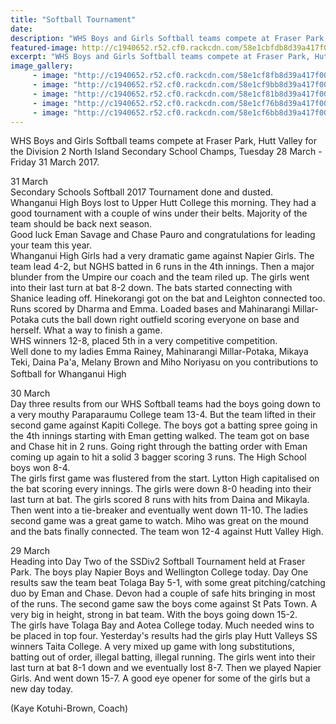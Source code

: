 ```yaml
---
title: "Softball Tournament"
date: 
description: "WHS Boys and Girls Softball teams compete at Fraser Park, Hutt Valley for the Division 2 North Island Secondary School Champs, Tuesday 28 March - Friday 31 March 2017..."
featured-image: http://c1940652.r52.cf0.rackcdn.com/58e1cbfdb8d39a417f00069b/17499378_769650883184020_2170688348355071166_n.jpg
excerpt: "WHS Boys and Girls Softball teams compete at Fraser Park, Hutt Valley for the Division 2 North Island Secondary School Champs, Tuesday 28 March - Friday 31 March 2017."
image_gallery:
     - image: "http://c1940652.r52.cf0.rackcdn.com/58e1cf8fb8d39a417f0006c5/17620411_769020326580409_6711251320249680742_o.jpg"
     - image: "http://c1940652.r52.cf0.rackcdn.com/58e1cf9bb8d39a417f0006c7/17630014_769650903184018_1074129627729286570_n.jpg"
     - image: "http://c1940652.r52.cf0.rackcdn.com/58e1cf81b8d39a417f0006c3/17499378_769650883184020_2170688348355071166_n.jpg"
     - image: "http://c1940652.r52.cf0.rackcdn.com/58e1cf76b8d39a417f0006c1/17458310_769650923184016_7765740769490902668_n-(1).jpg"
     - image: "http://c1940652.r52.cf0.rackcdn.com/58e1cf6bb8d39a417f0006bf/8.jpg"
---
```


<p>WHS Boys and Girls Softball teams compete at Fraser Park, Hutt Valley for the Division 2 North Island Secondary School Champs, Tuesday 28 March - Friday 31 March 2017.</p>
<p>31 March<br />Secondary Schools Softball 2017 Tournament done and dusted.<br />Whanganui High Boys lost to Upper Hutt College this morning. They had a good tournament with a couple of wins under their belts. Majority of the team should be back next season.<br />Good luck Eman Savage and Chase Pauro and congratulations for leading your team this year.<br />Whanganui High Girls had a very dramatic game against Napier Girls. The team lead 4-2, but NGHS batted in 6 runs in the 4th innings. Then a major blund<span class="text_exposed_show">er from the Umpire our coach and the team riled up. The girls went into their last turn at bat 8-2 down. The bats started connecting with Shanice leading off. Hinekorangi got on the bat and Leighton connected too. Runs scored by Dharma and Emma. Loaded bases and Mahinarangi Millar-Potaka cuts the ball down right outfield scoring everyone on base and herself. What a way to finish a game.&nbsp;<br /></span>WHS winners 12-8, placed 5th in a very competitive competition.<br />Well done to my ladies Emma Rainey, Mahinarangi Millar-Potaka, Mikaya Teki, Daina Pa'a, Melany Brown and Miho Noriyasu on you contributions to Softball for Whanganui High &nbsp;<span class="_5mfr _47e3"><img class="img" src="https://www.facebook.com/images/emoji.php/v8/f30/1/16/26be.png" alt="" width="16" height="16" /></span><span class="_5mfr _47e3"><img class="img" src="https://www.facebook.com/images/emoji.php/v8/f30/1/16/26be.png" alt="" width="16" height="16" /></span></p>
<div class="text_exposed_show">
<p>30 March<br />Day three results from our WHS Softball teams had the boys going down to a very mouthy Paraparaumu College team 13-4. But the team lifted in their second game against Kapiti College. The boys got a batting spree going in the 4th innings starting with Eman getting walked. The team got on base and Chase hit in 2 runs. Going right through the batting order with Eman coming up again to hit a solid 3 bagger scoring 3 runs. The High School boys won 8-4.<br />The girls first game was flu<span class="text_exposed_show">stered from the start. Lytton High capitalised on the bat scoring every innings. The girls were down 8-0 heading into their last turn at bat. The girls scored 8 runs with hits from Daina and Mikayla. Then went into a tie-breaker and eventually went down 11-10. The ladies second game was a great game to watch. Miho was great on the mound and the bats finally connected. The team won 12-4 against Hutt Valley High.</span></p>
<p>29 March<br />Heading into Day Two of the SSDiv2 Softball Tournament held at Fraser Park. The boys play Napier Boys and Wellington College today. Day One results saw the team beat Tolaga Bay 5-1, with some great pitching/catching duo by Eman and Chase. Devon had a couple of safe hits bringing in most of the runs. The second game saw the boys come against St Pats Town. A very big in height, strong in bat team. With the boys going down 15-2.<br />The girls have Tolaga Bay and Aotea College today<span class="text_exposed_show">. Much needed wins to be placed in top four. Yesterday's results had the girls play Hutt Valleys SS winners Taita College. A very mixed up game with long substitutions, batting out of order, illegal batting, illegal running. The girls went into their last turn at bat 8-1 down and we eventually lost 8-7. Then we played Napier Girls. And went down 15-7. A good eye opener for some of the girls but a new day today.</span></p>
<p><span class="text_exposed_show">(Kaye Kotuhi-Brown, Coach)</span></p>
</div>

